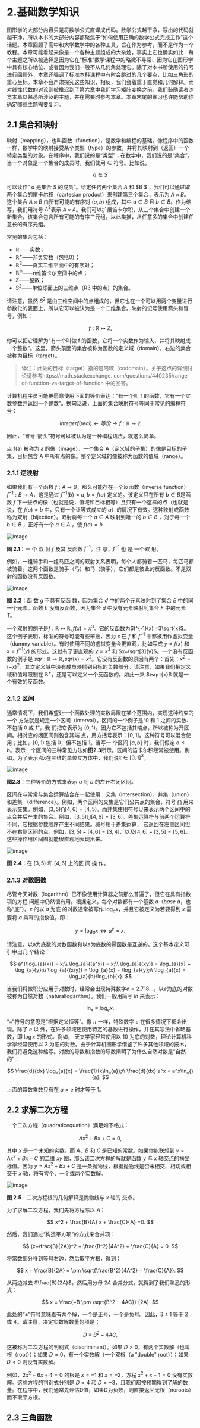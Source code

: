 # 2.基础数学知识

图形学的大部分内容只是将数学公式直译成代码。数学公式越干净，写出的代码就越干净，所以本书的大部分内容都聚焦于“如何使用正确的数学公式完成工作”这个话题。本章回顾了高中和大学数学中的各种工具，旨在作为参考，而不是作为一个教程。本章可能看起来像是一个各种主题组成的大杂烩，事实上它也确实如此：每个主题之所以被选择是因为它在“标准”数学课程中的略微不寻常、因为它在图形学中具有核心地位、或者因为我们一般不从几何角处理它。除了对本书所使用的符号进行回顾外，本章还强调了标准本科课程中有时会跳过的几个要点，比如三角形的重心坐标。本章不会严肃探究这些知识，相反，我们会着重于直觉和几何解释。而对线性代数的讨论则被推迟到了第六章中我们学习矩阵变换之前。我们鼓励读者浏览本章以熟悉所涉及的主题，并在需要时参考本章。本章末尾的练习也许能帮助你确定哪些主题需要复习。

## <span data-type="text" style="color: var(--b3-font-color3);">2.1 集合和映射</span>

映射（mapping），也叫函数（function），是数学和编程的基础。像程序中的函数一样，数学中的映射接受某个类型（type）的参数，并将其映射到（返回）一个特定类型的对象。在程序中，我们说的是“类型”；在数学中，我们说的是“集合”。当一个对象是一个集合的成员时，我们使用 ∈ 符号。比如说，

$$
a\in S
$$

可以读作“ $a$ 是集合 $S$ 的成员”。给定任何两个集合 $A$ 和 $B $ ，我们可以通过取两个集合的笛卡尔积（cartesian product）来创建第三个集合，表示为 $A\times B$。这个集合 $A\times B$ 由所有可能的有序对 $(a,b)$ 组成，其中 $a\in B$ 且 $b\in B$。作为缩写，我们用符号 $A^2$表示 $A\times A$。我们可以扩展笛卡尔积，从三个集合中创建一个新集合，该集合包含所有可能的有序三元组，以此类推，从任意多的集合中创建任意长的有序元组。

常见的集合包括：

* $\mathbb{R}$——实数；
* $\mathbb{R^+}$——非负实数（包括0）；
* $\mathbb{R^2}$——真实二维平面中的有序对；
* $\mathbb{R^n}$——n维笛卡尔空间中的点；
* $\mathbb{Z}$——整数；
* $S^2$——单位球面上的三维点（R3 中的点）的集合。

请注意，虽然 $S^2$ 是由三维空间中的点组成的，但它也在一个可以用两个变量进行参数化的表面上，所以它可以被认为是一个二维集合。映射的记号使用箭头和冒号，例如：

$$
f:\mathbb{R}\mapsto \mathbb{Z},
$$

你可以把它理解为“有一个叫做 f 的函数，它将一个实数作为输入，并将其映射成一个整数”。这里，箭头前面的集合被称为函数的定义域（domain），右边的集合被称为目标（target）。

> 译注：此处的目标（target）指的是陪域（codomain）。关于这点的详细讨论请参考https://math.stackexchange. com/questions/440235/range-of-function-vs-target-of-function 中的回答。

计算机程序员可能更愿意使用下面的等价表达：“有一个叫 f 的函数，它有一个实数参数并返回一个整数”。换句话说，上面的集合映射符号等同于常见的编程符号：

$$
integer f(real) \leftarrow 等价 \rightarrow f:\mathbb{R} \mapsto \mathbb{Z}
$$

因此，“冒号-箭头”符号可以被认为是一种编程语法，就这么简单。

点 f(a) 被称为 a 的像（image），一个集合 A（定义域的子集）的像是目标的子集，目标包含 A 中所有点的像。整个定义域的像被称为函数的值域（range）。

### <span data-type="text" style="color: var(--b3-font-color3);">2.1.1 逆映射</span>

如果我们有一个函数 $f:A\mapsto B$，那么可能存在一个反函数（inverse function）$f^{-1}:B\mapsto A$，这是通过 $f^{-1}(b)=a,b=f(a)$ 定义的。该定义只在所有 $b \in B$是函数 $f$ 下一些点的像（也就是说，值域和目标相等）且只有一个这样的点（也就是说，在 $f(a)=b$ 中，只有一个让等式成立的 $a$）的情况下有效。这种映射或函数称为双射（bijection）。双射将每一个 $a\in A$ 映射到唯一的 $b\in B$ ，对于每一个 $b\in B$ ，正好有一个 $a\in A$ ，使 $f(a)=b$ 

​![image](assets/image-20241120191806-gx18wx2.png)​

**图 2.1**：一 个 双 射 $f$ 及其 反函数 $f^{-1}$。注 意，$f^{-1}$ 也 是 一个双 射。

例如，一组骑手和一组马匹之间的双射关系表明，每个人都骑着一匹马，每匹马都被骑着。这两个函数是骑手（马）和马（骑手），它们都是彼此的反函数。不是双射的函数没有反函数。

​![image](assets/image-20241120191916-qiyxti3.png)​

**图 2.2**：函 数 $g$ 不具有反函 数，因为集合 $d$ 中的两个元素映射到了集合 $E$ 中的同一个元素。函数 $h$ 没有反函数，因为集合 $d$ 中没有元素映射到集合 $F$ 中的元素 $T$。

一个双射的例子是$f:\mathbb{R}\mapsto\mathbb{R},f(x)=x^3$。它的反函数为$f^{-1}(x) =3\sqrt{x}$。这个例子表明，标准的符号可能有些笨拙，因为 $x$ 在 $f$ 和 $f^{-1}$ 中都被用作虚拟变量（dummy variable）。有时使用不同的虚拟变量会更直观，比如写成 $y = f(x)$ 和 $x = f^{-1}(y)$ 的形式。这就有了更直观的 $y=x^3$ 和 $x=\sqrt[3]{y}$。一个没有反函数的例子是 $sqr:\mathbb{R}\mapsto\mathbb{R}, sqr(x) = x^2$。它没有反函数的原因有两个：首先：$x^2 = (−x)^2$，其次定义域中没有成员映射到目标的负数部分。请注意，如果我们把定义域和值域限制在 $\mathbb{R}^+$，还是可以定义一个反函数的。如此一来 $\sqrt{x}$ 就是一个有效的反函数。

### <span data-type="text" style="color: var(--b3-font-color3);">2.1.2 区间</span>

通常情况下，我们希望让一个函数处理的实数局限在某个范围内，实现这种约束的一个 方法就是规定一个区间（interval）。区间的一个例子是“0 和 1 之间的实数、不包括 0 或 1”，我 们把它表示为 $(0,1)$。因为它不包括其端点，所以被称为开区间。相对应的闭区间则包含其端 点，用方括号表示：$[0,1]$。这种符号可以混合使用；比如，$[0,1)$ 包括 0，但不包括 1。当写一 个区间 $[a,b]$ 时，我们假定 $a≤b$。表示一个区间的三种常见方法如**图2.3**所示。区间的笛卡尔积经常被使用。例如，为了表示点$x$在三维的单位立方体中，我们说$x\in[0,1]^3$。

​![image](assets/image-20241120193716-5blhdaw.png)​

**图2.3**：三种等价的方式来表示 $a$ 到 $b$ 的左开右闭区间。

区间在与常常与集合运算结合在一起使用：交集（intersection）、并集（union）和差集 （difference）。例如，两个区间的交集是它们公共点的集合，符号 $\bigcap$ 用来表示交集。例如，$[3,5)\bigcap[4,6]=[4,5)$。而并集使用符号∪来表示两个区间中的点合并后产生的集合。例如，$[3,5)\bigcup[4,6]= [3, 6]$。差集运算符与前两个运算符不同，它根据参数顺序产生不同结果。减号用于差集运算， 它返回在左侧区间但不在右侧区间的点。例如，$[3,5)−[4,6]=[3,4]$，以及$[4,6]−[3,5]=[5,6]$。 这些操作用区间图就能很直观地表现出来。

​![image](assets/image-20241120194743-ir4dgup.png)​

**图 2.4**：在 $[3, 5)$ 和 $[4,6]$ 上的区 间 操 作。

### <span data-type="text" style="color: var(--b3-font-color3);">2.1.3 对数函数</span>

尽管今天对数（logarithm）已不像使用计算器之前那么普遍了，但它在具有指数项的方程 问题中仍然很有用。根据定义，每个对数都有一个基数 $a$（$base$ $a$，也称“底”）。$x$ 的以 $a$ 为底 的对数通常被写作 $\log_{a}{x}$，并且它被定义为若要得到 $x$ 需要将 $a$ 乘幂的指数值。即：

$$
y =\log_{a}{x} \Leftrightarrow a^y=x.
$$

请注意，以a为底数的对数函数和以a为底数的幂函数是互逆的。这个基本定义可引申出几 个结论：

$$
a^{\log_{a}(x)} = x;\\ \log_{a}{(a^x)} = x;\\ \log_{a}{(xy)} = \log_{a}{x} + \log_{a}{y};\\ \log_{a}{(x/y)} = \log_{a}{x} − \log_{a}{y};\\ \log_{a}{x} = \log_{a}{b}\log_{b}{x}.
$$

当我们将微积分应用于对数时，经常会出现特殊数字$e=2.718...$。以$e$为底的对数被称为自然对数（naturallogarithm）。我们一般用简写 $ln$ 来表示：

$$
\ln_{x} ≡ \log_{e}{x}.
$$

“≡”符号的意思是“根据定义恒等”。像 $π$ 一样，特殊数字 $e$ 在很多情况下都会出现。除了 $e$ 以 外，在许多领域还使用特定的基数进行操作，并在其写法中省略基数，即 $\log{x}$ 的形式。例如， 天文学家经常使用以 10 为底的对数，理论计算机科学家经常使用以 2 为底的对数。由于计算机图形学借鉴了许多其他领域的技术，我们将避免这种缩写。对数的导数和指数的导数阐明了为什么自然对数是“自然的”：

$$
\frac{d}{dx} \log_{a}{x} = \frac{1}{x\ln_{a}};\\
\frac{d}{dx} a^x = a^x\ln_{}{a}.
$$

上面的常数乘数只有在 $a=e$ 时才等于 1。

## <span data-type="text" style="color: var(--b3-font-color3);">2.2 求解二次方程</span>

一个二次方程（quadraticequation）满足如下格式：

$$
Ax^2+Bx+C=0,
$$

其中 $x$ 是一个未知的实数，而 $A、B$ 和 $C$ 是已知的常数。如果你能联想到 $y=Ax^2+Bx+C$ 的二维 $xy$ 图，那么该二次方程的解就是函数 $y$ 与 $x$ 轴交点的横坐标值。因为 $y=Ax^2+Bx+C$ 是一条抛物线，根据抛物线是否未相交、相切或相交于 $x$ 轴，将有零个、一个或两个实数解。

​![image](assets/image-20241120200651-uzifa6p.png)​

**图 2.5**：二次方程根的几何解释是抛物线与 $x$ 轴的 交点。

为了求解二次方程，我们先将方程除以 $A$：

$$
x^2 + \frac{B}{A} x + \frac{C}{A} =0.
$$

 然后，我们通过“构造平方项”的方式来合并项：

$$
(x+\frac{B}{2A})^2 − \frac{B^2}{4A^2} + \frac{C}{A} = 0.
$$

将常数部分移到等号右边，然后取平方根，得到：

$$
x + \frac{B}{2A} = \pm \sqrt{\frac{B^2}{4A^2} − \frac{C}{A}}.
$$

从两边减去 $\frac{B}{2A}$，然后用分母 $2A$ 合并分式，就得到了我们熟悉的形式：

$$
x = \frac{−B \pm \sqrt{B^2 − 4AC}} {2A}.
$$

此处的“$\pm$”符号意味着有两个解，一个是正号，一个是负号。因此，$3\pm1$ 等于 2 或 4。请注意，决定实数解数量的项是：

$$
D≡B^2−4AC,
$$

这被称为二次方程的判别式（discriminant）。如果 $D > 0$，有两个实数解（也叫根（root））；如果 $D=0$，有一个实数解（一个双根（a "double" root））；如果 $D<0$ 则没有实数解。

例如，$2x^2+6x+4=0$ 的根是 $x=−1$ 和 $x=−2$，方程 $x^2+x+1=0$ 没有实数解。这些方程的判别式分别是 $D=4$ 和 $D=−3$，且我们都按预期得到了解的数量。在程序中，我们通常先评估D值，如果D为负数，则直接返回无根（noroots）而不取平方根。

## <span data-type="text" style="color: var(--b3-font-color3);">2.3 三角函数</span>

‍
